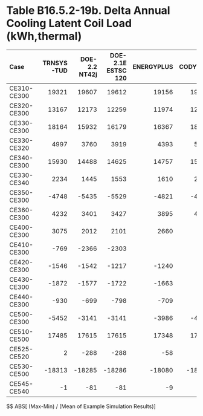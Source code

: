 # Table B16.5.2-19b. Delta Annual Cooling Latent Coil Load (kWh,thermal)
| Case        | TRNSYS-TUD | DOE-2.2 NT42j | DOE-2.1E ESTSC 120 | ENERGYPLUS | CODYRUN | HOT3000 |     |    Min |    Max |   Mean | Dev % $$ |     | TEST 0.0.0 | 
|:----------- | ----------:| -------------:| ------------------:| ----------:| -------:| -------:| ---:| ------:| ------:| ------:| --------:| ---:| ----------:| 
| CE310-CE300 |      19321 |         19607 |              19612 |      19156 |   19576 |   19111 |     |  19111 |  19612 |  19397 |      2.6 |     |      19612 | 
| CE320-CE300 |      13167 |         12173 |              12259 |      11974 |   12597 |   11157 |     |  11157 |  13167 |  12221 |     16.4 |     |      12259 | 
| CE330-CE300 |      18164 |         15932 |              16179 |      16367 |   18528 |   17119 |     |  15932 |  18528 |  17048 |     15.2 |     |      16179 | 
| CE330-CE320 |       4997 |          3760 |               3919 |       4393 |    5931 |    5962 |     |   3760 |   5962 |   4827 |     45.6 |     |       3919 | 
| CE340-CE300 |      15930 |         14488 |              14625 |      14757 |   15760 |   15279 |     |  14488 |  15930 |  15140 |      9.5 |     |      14625 | 
| CE330-CE340 |       2234 |          1445 |               1553 |       1610 |    2768 |    1840 |     |   1445 |   2768 |   1908 |     69.3 |     |       1553 | 
| CE350-CE300 |      -4748 |         -5435 |              -5529 |      -4821 |   -4264 |   -4446 |     |  -5529 |  -4264 |  -4874 |     26.0 |     |      -5529 | 
| CE360-CE300 |       4232 |          3401 |               3427 |       3895 |    4459 |    4403 |     |   3401 |   4459 |   3970 |     26.7 |     |       3427 | 
| CE400-CE300 |       3075 |          2012 |               2101 |       2660 |         |    2650 |     |   2012 |   3075 |   2500 |     42.5 |     |       2101 | 
| CE410-CE300 |       -769 |         -2366 |              -2303 |            |         |   -2477 |     |  -2477 |   -769 |  -1979 |     86.3 |     |      -2303 | 
| CE420-CE300 |      -1546 |         -1542 |              -1217 |      -1240 |         |   -1212 |     |  -1546 |  -1212 |  -1351 |     24.7 |     |      -1217 | 
| CE430-CE300 |      -1872 |         -1577 |              -1722 |      -1663 |         |   -2010 |     |  -2010 |  -1577 |  -1769 |     24.5 |     |      -1722 | 
| CE440-CE300 |       -930 |          -699 |               -798 |       -709 |         |    -823 |     |   -930 |   -699 |   -792 |     29.1 |     |       -798 | 
| CE500-CE300 |      -5452 |         -3141 |              -3141 |      -3986 |   -4304 |   -4983 |     |  -5452 |  -3141 |  -4168 |     55.5 |     |      -3141 | 
| CE510-CE500 |      17485 |         17615 |              17615 |      17348 |   17488 |   17340 |     |  17340 |  17615 |  17482 |      1.6 |     |      17615 | 
| CE525-CE520 |          2 |          -288 |               -288 |        -58 |      -9 |     -42 |     |   -288 |      2 |   -114 |        - |     |       -288 | 
| CE530-CE500 |     -18313 |        -18285 |             -18286 |     -18080 |  -18230 |  -18084 |     | -18313 | -18080 | -18213 |      1.3 |     |     -18286 | 
| CE545-CE540 |         -1 |           -81 |                -81 |         -9 |      -3 |      -2 |     |    -81 |     -1 |    -30 |        - |     |        -81 | 

$$ ABS[ (Max-Min) / (Mean of Example Simulation Results)]


